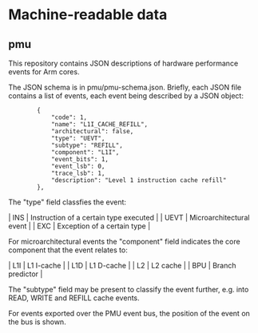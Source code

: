 # Machine-readable data

## pmu

This repository contains JSON descriptions of hardware performance events for Arm cores.
  
The JSON schema is in pmu/pmu-schema.json. Briefly, each JSON file contains a list of events,
each event being described by a JSON object:

```
        {
            "code": 1,
            "name": "L1I_CACHE_REFILL",
            "architectural": false,
            "type": "UEVT",
            "subtype": "REFILL",
            "component": "L1I",
            "event_bits": 1,
            "event_lsb": 0,
            "trace_lsb": 1,
            "description": "Level 1 instruction cache refill"
        },
```

The "type" field classfies the event:

| INS  | Instruction of a certain type executed |
| UEVT | Microarchitectural event               |
| EXC  | Exception of a certain type            |

For microarchitectural events the "component" field indicates the core component
that the event relates to:

| L1I | L1 I-cache       |
| L1D | L1 D-cache       |
| L2  | L2 cache         |
| BPU | Branch predictor |

The "subtype" field may be present to classify the event further, e.g. into READ,
WRITE and REFILL cache events.

For events exported over the PMU event bus, the position of the event on the bus is shown.
